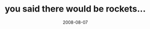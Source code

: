 ---
layout: base.njk
title : 'you said there would be rockets...' 
view_title : 'you said there would be rockets...' 
year : '2008' 
date : '2008-08-07' 
img_file : '/drawing/yousaidtherewouldberockets.jpg' 
html_file : 'yousaidtherewouldberockets' 
next_html : 'thatmakesmesosad.html' 
year_order : '342' 
permalink : "title/{{html_file}}.html"
---